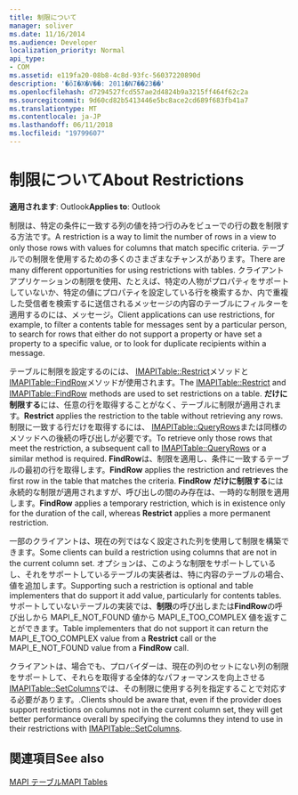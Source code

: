 ```yaml
---
title: 制限について
manager: soliver
ms.date: 11/16/2014
ms.audience: Developer
localization_priority: Normal
api_type:
- COM
ms.assetid: e119fa20-08b8-4c8d-93fc-56037220890d
description: '�ŏI�X�V��: 2011�N7��23��'
ms.openlocfilehash: d7294527fcd557ae2d4824b9a3215ff464f62c2a
ms.sourcegitcommit: 9d60cd82b5413446e5bc8ace2cd689f683fb41a7
ms.translationtype: MT
ms.contentlocale: ja-JP
ms.lasthandoff: 06/11/2018
ms.locfileid: "19799607"
---
```

# <a name="about-restrictions"></a><span data-ttu-id="a70b8-103">制限について</span><span class="sxs-lookup"><span data-stu-id="a70b8-103">About Restrictions</span></span>

  
  
<span data-ttu-id="a70b8-104">**適用されます**: Outlook</span><span class="sxs-lookup"><span data-stu-id="a70b8-104">**Applies to**: Outlook</span></span> 
  
<span data-ttu-id="a70b8-105">制限は、特定の条件に一致する列の値を持つ行のみをビューでの行の数を制限する方法です。</span><span class="sxs-lookup"><span data-stu-id="a70b8-105">A restriction is a way to limit the number of rows in a view to only those rows with values for columns that match specific criteria.</span></span> <span data-ttu-id="a70b8-106">テーブルでの制限を使用するための多くのさまざまなチャンスがあります。</span><span class="sxs-lookup"><span data-stu-id="a70b8-106">There are many different opportunities for using restrictions with tables.</span></span> <span data-ttu-id="a70b8-107">クライアント アプリケーションの制限を使用、たとえば、特定の人物がプロパティをサポートしていないか、特定の値にプロパティを設定している行を検索するか、内で重複した受信者を検索するに送信されるメッセージの内容のテーブルにフィルターを適用するのには、メッセージ。</span><span class="sxs-lookup"><span data-stu-id="a70b8-107">Client applications can use restrictions, for example, to filter a contents table for messages sent by a particular person, to search for rows that either do not support a property or have set a property to a specific value, or to look for duplicate recipients within a message.</span></span> 
  
<span data-ttu-id="a70b8-108">テーブルに制限を設定するのには、 [IMAPITable::Restrict](imapitable-restrict.md)メソッドと[IMAPITable::FindRow](imapitable-findrow.md)メソッドが使用されます。</span><span class="sxs-lookup"><span data-stu-id="a70b8-108">The [IMAPITable::Restrict](imapitable-restrict.md) and [IMAPITable::FindRow](imapitable-findrow.md) methods are used to set restrictions on a table.</span></span> <span data-ttu-id="a70b8-109">**だけに制限する**には、任意の行を取得することがなく、テーブルに制限が適用されます。</span><span class="sxs-lookup"><span data-stu-id="a70b8-109">**Restrict** applies the restriction to the table without retrieving any rows.</span></span> <span data-ttu-id="a70b8-110">制限に一致する行だけを取得するには、 [IMAPITable::QueryRows](imapitable-queryrows.md)または同様のメソッドへの後続の呼び出しが必要です。</span><span class="sxs-lookup"><span data-stu-id="a70b8-110">To retrieve only those rows that meet the restriction, a subsequent call to [IMAPITable::QueryRows](imapitable-queryrows.md) or a similar method is required.</span></span> <span data-ttu-id="a70b8-111">**FindRow**は、制限を適用し、条件に一致するテーブルの最初の行を取得します。</span><span class="sxs-lookup"><span data-stu-id="a70b8-111">**FindRow** applies the restriction and retrieves the first row in the table that matches the criteria.</span></span> <span data-ttu-id="a70b8-112">**FindRow** **だけに制限する**には永続的な制限が適用されますが、呼び出しの間のみ存在は、一時的な制限を適用します。</span><span class="sxs-lookup"><span data-stu-id="a70b8-112">**FindRow** applies a temporary restriction, which is in existence only for the duration of the call, whereas **Restrict** applies a more permanent restriction.</span></span> 
  
<span data-ttu-id="a70b8-113">一部のクライアントは、現在の列ではなく設定された列を使用して制限を構築できます。</span><span class="sxs-lookup"><span data-stu-id="a70b8-113">Some clients can build a restriction using columns that are not in the current column set.</span></span> <span data-ttu-id="a70b8-114">オプションは、このような制限をサポートしているし、それをサポートしているテーブルの実装者は、特に内容のテーブルの場合、値を追加します。</span><span class="sxs-lookup"><span data-stu-id="a70b8-114">Supporting such a restriction is optional and table implementers that do support it add value, particularly for contents tables.</span></span> <span data-ttu-id="a70b8-115">サポートしていないテーブルの実装では、**制限**の呼び出しまたは**FindRow**の呼び出しから MAPI_E_NOT_FOUND 値から MAPI_E_TOO_COMPLEX 値を返すことができます。</span><span class="sxs-lookup"><span data-stu-id="a70b8-115">Table implementers that do not support it can return the MAPI_E_TOO_COMPLEX value from a **Restrict** call or the MAPI_E_NOT_FOUND value from a **FindRow** call.</span></span> 
  
<span data-ttu-id="a70b8-116">クライアントは、場合でも、プロバイダーは、現在の列のセットにない列の制限をサポートして、それらを取得する全体的なパフォーマンスを向上させる[IMAPITable::SetColumns](imapitable-setcolumns.md)では、その制限に使用する列を指定することで対応する必要があります。.</span><span class="sxs-lookup"><span data-stu-id="a70b8-116">Clients should be aware that, even if the provider does support restrictions on columns not in the current column set, they will get better performance overall by specifying the columns they intend to use in their restrictions with [IMAPITable::SetColumns](imapitable-setcolumns.md).</span></span>
  
## <a name="see-also"></a><span data-ttu-id="a70b8-117">関連項目</span><span class="sxs-lookup"><span data-stu-id="a70b8-117">See also</span></span>



[<span data-ttu-id="a70b8-118">MAPI テーブル</span><span class="sxs-lookup"><span data-stu-id="a70b8-118">MAPI Tables</span></span>](mapi-tables.md)

